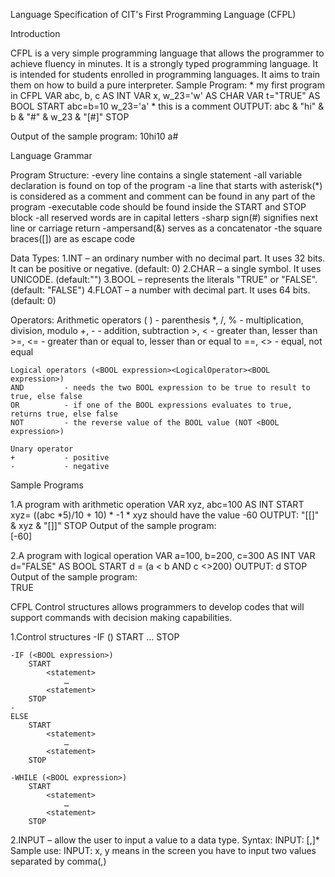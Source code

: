 Language Specification of CIT's First Programming Language (CFPL)

Introduction

CFPL is a very simple programming language that allows the programmer to achieve fluency in minutes.  It is a strongly typed programming language.  It is intended for students enrolled in programming languages. It aims to train them on how to build a pure interpreter. 
Sample Program:
	* my first program in CFPL
    VAR abc, b, c AS INT
    VAR x, w_23='w' AS CHAR
    VAR t="TRUE" AS BOOL
    START
        abc=b=10
        w_23='a'
        * this is a comment
        OUTPUT: abc & "hi" & b & "#" & w_23 & "[#]"
    STOP

Output of the sample program:
	10hi10
	a#


Language Grammar

Program Structure:
    -every line contains a single statement
    -all variable declaration is found on top of the program
    -a line that starts with asterisk(*) is considered as a comment and comment can be found in any part of the program
    -executable code should be found inside the START and STOP block
    -all reserved words are in capital letters
    -sharp sign(#) signifies next line or carriage return
    -ampersand(&) serves as a concatenator
    -the square braces([]) are as escape code

Data Types:
    1.INT – an ordinary number with no decimal part. It uses 32 bits. It can be positive or negative. (default: 0)
    2.CHAR – a single symbol. It uses UNICODE. (default:"")
    3.BOOL – represents the literals "TRUE" or "FALSE". (default: "FALSE")
    4.FLOAT – a number with decimal part.  It uses 64 bits. (default: 0)

Operators:
	Arithmetic operators
	( )	        - parenthesis
	*, /, %     - multiplication, division, modulo
	+, -	    - addition, subtraction
	>, <	    - greater than, lesser than
    >=, <=      - greater than or equal to, lesser than or equal to
    ==, <>      - equal, not equal

    Logical operators (<BOOL expression><LogicalOperator><BOOL expression>)
    AND 	    - needs the two BOOL expression to be true to result to true, else false
    OR	        - if one of the BOOL expressions evaluates to true, returns true, else false
    NOT	        - the reverse value of the BOOL value (NOT <BOOL expression>)

    Unary operator
    +	        - positive
    -  	        - negative


Sample Programs

1.A program with arithmetic operation
    VAR xyz, abc=100 AS INT
    START
        xyz= ((abc *5)/10 + 10) * -1
        * xyz should have the value -60
        OUTPUT: "[[]" & xyz & "[]]"
    STOP
Output of the sample program:	
    [-60]

2.A program with logical operation 
    VAR a=100, b=200, c=300 AS INT
    VAR d="FALSE" AS BOOL
    START
        d = (a < b AND c <>200)
        OUTPUT: d
    STOP
Output of the sample program:	
    TRUE


CFPL Control structures allows programmers to develop codes that will support commands with decision making capabilities.

1.Control structures
    -IF (<BOOL expression>)
        START
            <statement>
                …
            <statement>
        STOP

    -IF (<BOOL expression>)
        START
            <statement>
                …
            <statement>
        STOP
    -
    ELSE
        START
            <statement>
                …
            <statement>
        STOP

    -WHILE (<BOOL expression>)
        START
            <statement>
                …
            <statement>
        STOP

2.INPUT – allow the user to input a value to a data type.
Syntax:
	INPUT: <variableName>[,<variableName>]*
Sample use:
    INPUT: x, y	
        means in the screen you have to input two values separated by comma(,)

